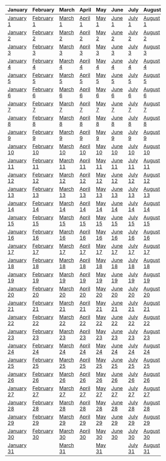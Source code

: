 
| January                                 | February                                  | March                               | April                               | May                             | June                              | July                              | August                                | September                                   | October                                 | November                                  | December                                  |
| --------------------------------------- | ----------------------------------------- | ----------------------------------- | ----------------------------------- | ------------------------------- | --------------------------------- | --------------------------------- | ------------------------------------- | ------------------------------------------- | --------------------------------------- | ----------------------------------------- | ----------------------------------------- |
| [January 1](pages/001-january-1.html)   | [February 1](pages/032-february-1.html)   | [March 1](pages/061-march-1.html)   | [April 1](pages/092-april-1.html)   | [May 1](pages/122-may-1.html)   | [June 1](pages/153-june-1.html)   | [July 1](pages/183-july-1.html)   | [August 1](pages/214-august-1.html)   | [September 1](pages/245-september-1.html)   | [October 1](pages/275-october-1.html)   | [November 1](pages/306-november-1.html)   | [December 1](pages/336-december-1.html)   |
| [January 2](pages/002-january-2.html)   | [February 2](pages/033-february-2.html)   | [March 2](pages/062-march-2.html)   | [April 2](pages/093-april-2.html)   | [May 2](pages/123-may-2.html)   | [June 2](pages/154-june-2.html)   | [July 2](pages/184-july-2.html)   | [August 2](pages/215-august-2.html)   | [September 2](pages/246-september-2.html)   | [October 2](pages/276-october-2.html)   | [November 2](pages/307-november-2.html)   | [December 2](pages/337-december-2.html)   |
| [January 3](pages/003-january-3.html)   | [February 3](pages/034-february-3.html)   | [March 3](pages/063-march-3.html)   | [April 3](pages/094-april-3.html)   | [May 3](pages/124-may-3.html)   | [June 3](pages/155-june-3.html)   | [July 3](pages/185-july-3.html)   | [August 3](pages/216-august-3.html)   | [September 3](pages/247-september-3.html)   | [October 3](pages/277-october-3.html)   | [November 3](pages/308-november-3.html)   | [December 3](pages/338-december-3.html)   |
| [January 4](pages/004-january-4.html)   | [February 4](pages/035-february-4.html)   | [March 4](pages/064-march-4.html)   | [April 4](pages/095-april-4.html)   | [May 4](pages/125-may-4.html)   | [June 4](pages/156-june-4.html)   | [July 4](pages/186-july-4.html)   | [August 4](pages/217-august-4.html)   | [September 4](pages/248-september-4.html)   | [October 4](pages/278-october-4.html)   | [November 4](pages/309-november-4.html)   | [December 4](pages/339-december-4.html)   |
| [January 5](pages/005-january-5.html)   | [February 5](pages/036-february-5.html)   | [March 5](pages/065-march-5.html)   | [April 5](pages/096-april-5.html)   | [May 5](pages/126-may-5.html)   | [June 5](pages/157-june-5.html)   | [July 5](pages/187-july-5.html)   | [August 5](pages/218-august-5.html)   | [September 5](pages/249-september-5.html)   | [October 5](pages/279-october-5.html)   | [November 5](pages/310-november-5.html)   | [December 5](pages/340-december-5.html)   |
| [January 6](pages/006-january-6.html)   | [February 6](pages/037-february-6.html)   | [March 6](pages/066-march-6.html)   | [April 6](pages/097-april-6.html)   | [May 6](pages/127-may-6.html)   | [June 6](pages/158-june-6.html)   | [July 6](pages/188-july-6.html)   | [August 6](pages/219-august-6.html)   | [September 6](pages/250-september-6.html)   | [October 6](pages/280-october-6.html)   | [November 6](pages/311-november-6.html)   | [December 6](pages/341-december-6.html)   |
| [January 7](pages/007-january-7.html)   | [February 7](pages/038-february-7.html)   | [March 7](pages/067-march-7.html)   | [April 7](pages/098-april-7.html)   | [May 7](pages/128-may-7.html)   | [June 7](pages/159-june-7.html)   | [July 7](pages/189-july-7.html)   | [August 7](pages/220-august-7.html)   | [September 7](pages/251-september-7.html)   | [October 7](pages/281-october-7.html)   | [November 7](pages/312-november-7.html)   | [December 7](pages/342-december-7.html)   |
| [January 8](pages/008-january-8.html)   | [February 8](pages/039-february-8.html)   | [March 8](pages/068-march-8.html)   | [April 8](pages/099-april-8.html)   | [May 8](pages/129-may-8.html)   | [June 8](pages/160-june-8.html)   | [July 8](pages/190-july-8.html)   | [August 8](pages/221-august-8.html)   | [September 8](pages/252-september-8.html)   | [October 8](pages/282-october-8.html)   | [November 8](pages/313-november-8.html)   | [December 8](pages/343-december-8.html)   |
| [January 9](pages/009-january-9.html)   | [February 9](pages/040-february-9.html)   | [March 9](pages/069-march-9.html)   | [April 9](pages/100-april-9.html)   | [May 9](pages/130-may-9.html)   | [June 9](pages/161-june-9.html)   | [July 9](pages/191-july-9.html)   | [August 9](pages/222-august-9.html)   | [September 9](pages/253-september-9.html)   | [October 9](pages/283-october-9.html)   | [November 9](pages/314-november-9.html)   | [December 9](pages/344-december-9.html)   |
| [January 10](pages/010-january-10.html) | [February 10](pages/041-february-10.html) | [March 10](pages/070-march-10.html) | [April 10](pages/101-april-10.html) | [May 10](pages/131-may-10.html) | [June 10](pages/162-june-10.html) | [July 10](pages/192-july-10.html) | [August 10](pages/223-august-10.html) | [September 10](pages/254-september-10.html) | [October 10](pages/284-october-10.html) | [November 10](pages/315-november-10.html) | [December 10](pages/345-december-10.html) |
| [January 11](pages/011-january-11.html) | [February 11](pages/042-february-11.html) | [March 11](pages/071-march-11.html) | [April 11](pages/102-april-11.html) | [May 11](pages/132-may-11.html) | [June 11](pages/163-june-11.html) | [July 11](pages/193-july-11.html) | [August 11](pages/224-august-11.html) | [September 11](pages/255-september-11.html) | [October 11](pages/285-october-11.html) | [November 11](pages/316-november-11.html) | [December 11](pages/346-december-11.html) |
| [January 12](pages/012-january-12.html) | [February 12](pages/043-february-12.html) | [March 12](pages/072-march-12.html) | [April 12](pages/103-april-12.html) | [May 12](pages/133-may-12.html) | [June 12](pages/164-june-12.html) | [July 12](pages/194-july-12.html) | [August 12](pages/225-august-12.html) | [September 12](pages/256-september-12.html) | [October 12](pages/286-october-12.html) | [November 12](pages/317-november-12.html) | [December 12](pages/347-december-12.html) |
| [January 13](pages/013-january-13.html) | [February 13](pages/044-february-13.html) | [March 13](pages/073-march-13.html) | [April 13](pages/104-april-13.html) | [May 13](pages/134-may-13.html) | [June 13](pages/165-june-13.html) | [July 13](pages/195-july-13.html) | [August 13](pages/226-august-13.html) | [September 13](pages/257-september-13.html) | [October 13](pages/287-october-13.html) | [November 13](pages/318-november-13.html) | [December 13](pages/348-december-13.html) |
| [January 14](pages/014-january-14.html) | [February 14](pages/045-february-14.html) | [March 14](pages/074-march-14.html) | [April 14](pages/105-april-14.html) | [May 14](pages/135-may-14.html) | [June 14](pages/166-june-14.html) | [July 14](pages/196-july-14.html) | [August 14](pages/227-august-14.html) | [September 14](pages/258-september-14.html) | [October 14](pages/288-october-14.html) | [November 14](pages/319-november-14.html) | [December 14](pages/349-december-14.html) |
| [January 15](pages/015-january-15.html) | [February 15](pages/046-february-15.html) | [March 15](pages/075-march-15.html) | [April 15](pages/106-april-15.html) | [May 15](pages/136-may-15.html) | [June 15](pages/167-june-15.html) | [July 15](pages/197-july-15.html) | [August 15](pages/228-august-15.html) | [September 15](pages/259-september-15.html) | [October 15](pages/289-october-15.html) | [November 15](pages/320-november-15.html) | [December 15](pages/350-december-15.html) |
| [January 16](pages/016-january-16.html) | [February 16](pages/047-february-16.html) | [March 16](pages/076-march-16.html) | [April 16](pages/107-april-16.html) | [May 16](pages/137-may-16.html) | [June 16](pages/168-june-16.html) | [July 16](pages/198-july-16.html) | [August 16](pages/229-august-16.html) | [September 16](pages/260-september-16.html) | [October 16](pages/290-october-16.html) | [November 16](pages/321-november-16.html) | [December 16](pages/351-december-16.html) |
| [January 17](pages/017-january-17.html) | [February 17](pages/048-february-17.html) | [March 17](pages/077-march-17.html) | [April 17](pages/108-april-17.html) | [May 17](pages/138-may-17.html) | [June 17](pages/169-june-17.html) | [July 17](pages/199-july-17.html) | [August 17](pages/230-august-17.html) | [September 17](pages/261-september-17.html) | [October 17](pages/291-october-17.html) | [November 17](pages/322-november-17.html) | [December 17](pages/352-december-17.html) |
| [January 18](pages/018-january-18.html) | [February 18](pages/049-february-18.html) | [March 18](pages/078-march-18.html) | [April 18](pages/109-april-18.html) | [May 18](pages/139-may-18.html) | [June 18](pages/170-june-18.html) | [July 18](pages/200-july-18.html) | [August 18](pages/231-august-18.html) | [September 18](pages/262-september-18.html) | [October 18](pages/292-october-18.html) | [November 18](pages/323-november-18.html) | [December 18](pages/353-december-18.html) |
| [January 19](pages/019-january-19.html) | [February 19](pages/050-february-19.html) | [March 19](pages/079-march-19.html) | [April 19](pages/110-april-19.html) | [May 19](pages/140-may-19.html) | [June 19](pages/171-june-19.html) | [July 19](pages/201-july-19.html) | [August 19](pages/232-august-19.html) | [September 19](pages/263-september-19.html) | [October 19](pages/293-october-19.html) | [November 19](pages/324-november-19.html) | [December 19](pages/354-december-19.html) |
| [January 20](pages/020-january-20.html) | [February 20](pages/051-february-20.html) | [March 20](pages/080-march-20.html) | [April 20](pages/111-april-20.html) | [May 20](pages/141-may-20.html) | [June 20](pages/172-june-20.html) | [July 20](pages/202-july-20.html) | [August 20](pages/233-august-20.html) | [September 20](pages/264-september-20.html) | [October 20](pages/294-october-20.html) | [November 20](pages/325-november-20.html) | [December 20](pages/355-december-20.html) |
| [January 21](pages/021-january-21.html) | [February 21](pages/052-february-21.html) | [March 21](pages/081-march-21.html) | [April 21](pages/112-april-21.html) | [May 21](pages/142-may-21.html) | [June 21](pages/173-june-21.html) | [July 21](pages/203-july-21.html) | [August 21](pages/234-august-21.html) | [September 21](pages/265-september-21.html) | [October 21](pages/295-october-21.html) | [November 21](pages/326-november-21.html) | [December 21](pages/356-december-21.html) |
| [January 22](pages/022-january-22.html) | [February 22](pages/053-february-22.html) | [March 22](pages/082-march-22.html) | [April 22](pages/113-april-22.html) | [May 22](pages/143-may-22.html) | [June 22](pages/174-june-22.html) | [July 22](pages/204-july-22.html) | [August 22](pages/235-august-22.html) | [September 22](pages/266-september-22.html) | [October 22](pages/296-october-22.html) | [November 22](pages/327-november-22.html) | [December 22](pages/357-december-22.html) |
| [January 23](pages/023-january-23.html) | [February 23](pages/054-february-23.html) | [March 23](pages/083-march-23.html) | [April 23](pages/114-april-23.html) | [May 23](pages/144-may-23.html) | [June 23](pages/175-june-23.html) | [July 23](pages/205-july-23.html) | [August 23](pages/236-august-23.html) | [September 23](pages/267-september-23.html) | [October 23](pages/297-october-23.html) | [November 23](pages/328-november-23.html) | [December 23](pages/358-december-23.html) |
| [January 24](pages/024-january-24.html) | [February 24](pages/055-february-24.html) | [March 24](pages/084-march-24.html) | [April 24](pages/115-april-24.html) | [May 24](pages/145-may-24.html) | [June 24](pages/176-june-24.html) | [July 24](pages/206-july-24.html) | [August 24](pages/237-august-24.html) | [September 24](pages/268-september-24.html) | [October 24](pages/298-october-24.html) | [November 24](pages/329-november-24.html) | [December 24](pages/359-december-24.html) |
| [January 25](pages/025-january-25.html) | [February 25](pages/056-february-25.html) | [March 25](pages/085-march-25.html) | [April 25](pages/116-april-25.html) | [May 25](pages/146-may-25.html) | [June 25](pages/177-june-25.html) | [July 25](pages/207-july-25.html) | [August 25](pages/238-august-25.html) | [September 25](pages/269-september-25.html) | [October 25](pages/299-october-25.html) | [November 25](pages/330-november-25.html) | [December 25](pages/360-december-25.html) |
| [January 26](pages/026-january-26.html) | [February 26](pages/057-february-26.html) | [March 26](pages/086-march-26.html) | [April 26](pages/117-april-26.html) | [May 26](pages/147-may-26.html) | [June 26](pages/178-june-26.html) | [July 26](pages/208-july-26.html) | [August 26](pages/239-august-26.html) | [September 26](pages/270-september-26.html) | [October 26](pages/300-october-26.html) | [November 26](pages/331-november-26.html) | [December 26](pages/361-december-26.html) |
| [January 27](pages/027-january-27.html) | [February 27](pages/058-february-27.html) | [March 27](pages/087-march-27.html) | [April 27](pages/118-april-27.html) | [May 27](pages/148-may-27.html) | [June 27](pages/179-june-27.html) | [July 27](pages/209-july-27.html) | [August 27](pages/240-august-27.html) | [September 27](pages/271-september-27.html) | [October 27](pages/301-october-27.html) | [November 27](pages/332-november-27.html) | [December 27](pages/362-december-27.html) |
| [January 28](pages/028-january-28.html) | [February 28](pages/059-february-28.html) | [March 28](pages/088-march-28.html) | [April 28](pages/119-april-28.html) | [May 28](pages/149-may-28.html) | [June 28](pages/180-june-28.html) | [July 28](pages/210-july-28.html) | [August 28](pages/241-august-28.html) | [September 28](pages/272-september-28.html) | [October 28](pages/302-october-28.html) | [November 28](pages/333-november-28.html) | [December 28](pages/363-december-28.html) |
| [January 29](pages/029-january-29.html) | [February 29](pages/060-february-29.html) | [March 29](pages/089-march-29.html) | [April 29](pages/120-april-29.html) | [May 29](pages/150-may-29.html) | [June 29](pages/181-june-29.html) | [July 29](pages/211-july-29.html) | [August 29](pages/242-august-29.html) | [September 29](pages/273-september-29.html) | [October 29](pages/303-october-29.html) | [November 29](pages/334-november-29.html) | [December 29](pages/364-december-29.html) |
| [January 30](pages/030-january-30.html) | [February 30](pages/061-february-30.html) | [March 30](pages/090-march-30.html) | [April 30](pages/121-april-30.html) | [May 30](pages/151-may-30.html) | [June 30](pages/182-june-30.html) | [July 30](pages/212-july-30.html) | [August 30](pages/243-august-30.html) | [September 30](pages/274-september-30.html) | [October 30](pages/304-october-30.html) | [November 30](pages/335-november-30.html) | [December 30](pages/365-december-30.html) |
| [January 31](pages/031-january-31.html) |                                           | [March 31](pages/091-march-31.html) |                                     | [May 31](pages/152-may-31.html) |                                   | [July 31](pages/213-july-31.html) | [August 31](pages/244-august-31.html) |                                             | [October 31](pages/305-october-31.html) | [November 31](pages/336-november-31.html) | [December 31](pages/366-december-31.html) |
